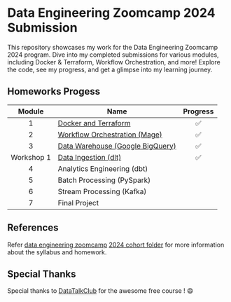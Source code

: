 # Data Engineering Zoomcamp 2024 Submission

This repository showcases my work for the Data Engineering Zoomcamp 2024 program. Dive into my completed submissions for various modules, including Docker & Terraform, Workflow Orchestration, and more! Explore the code, see my progress, and get a glimpse into my learning journey.

## Homeworks Progess
| Module | Name  | Progress |
| :---: | ------------- | :---: |
| 1 | [Docker and Terraform](https://github.com/hwchua0209/data-engineering-zoomcamp-submission/tree/main/01-docker-terraform)| ✅ |
| 2 | [Workflow Orchestration (Mage)](https://github.com/hwchua0209/data-engineering-zoomcamp-submission/tree/main/02-workflow-orchestration)  | ✅ |
| 3 | [Data Warehouse (Google BigQuery)](https://github.com/hwchua0209/data-engineering-zoomcamp-submission/tree/main/03-data-warehouse)  | ✅ |
| Workshop 1 | [Data Ingestion (dlt)](https://github.com/hwchua0209/data-engineering-zoomcamp-submission/tree/main/workshop1_data_ingestion_with_dlt)  | ✅ |
| 4 | Analytics Engineering (dbt)  |  |
| 5 | Batch Processing (PySpark)  |  |
| 6 | Stream Processing (Kafka)  |  |
| 7 | Final Project  |  |

## References
Refer [data engineering zoomcamp](https://github.com/DataTalksClub/data-engineering-zoomcamp) [2024 cohort folder](https://github.com/DataTalksClub/data-engineering-zoomcamp/tree/main/cohorts/2024) for more information about the syllabus and homework.

## Special Thanks
Special thanks to [DataTalkClub](https://github.com/DataTalksClub) for the awesome free course ! 😄
